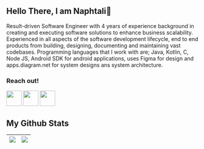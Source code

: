 
## Hello There, I am Naphtali👋

Result-driven Software Engineer with 4 years of experience background in creating and executing software solutions to enhance business scalability. Experienced in all aspects of the software development lifecycle, end to  end products from building, designing, documenting and maintaining vast codebases. Programming languages that I work with are; Java, Kotlin, C, Node JS,  Android SDK for android applications, uses Figma for design and apps.diagram.net for system designs ans system architecture.


### Reach out!

<a href="https://www.facebook.com/naphtali.makori.1/"><img src="https://github.com/ashutosh1919/ashutosh1919/blob/master/logos/facebook.png" width="40" /></a>
<a href="https://twitter.com/naphtalimakori"><img src="https://github.com/ashutosh1919/ashutosh1919/blob/master/logos/twitter.png" width="40" /></a>
<a href="https://www.instagram.com/_naphtalimakori/"><img src="https://github.com/ashutosh1919/ashutosh1919/blob/master/logos/instagram.png" width="40" /></a>

<!-- ### Languages and Tools:

<img align="left" alt="Visual Studio Code" width="26px" src="https://raw.githubusercontent.com/github/explore/80688e429a7d4ef2fca1e82350fe8e3517d3494d/topics/visual-studio-code/visual-studio-code.png" />
<img align="left" alt="HTML5" width="26px" src="https://raw.githubusercontent.com/github/explore/80688e429a7d4ef2fca1e82350fe8e3517d3494d/topics/html/html.png" />
<img align="left" alt="CSS3" width="26px" src="https://raw.githubusercontent.com/github/explore/80688e429a7d4ef2fca1e82350fe8e3517d3494d/topics/css/css.png" />
<img align="left" alt="Sass" width="26px" src="https://raw.githubusercontent.com/github/explore/80688e429a7d4ef2fca1e82350fe8e3517d3494d/topics/sass/sass.png" />
<img align="left" alt="JavaScript" width="26px" src="https://raw.githubusercontent.com/github/explore/80688e429a7d4ef2fca1e82350fe8e3517d3494d/topics/javascript/javascript.png" />
<img align="left" alt="React" width="26px" src="https://raw.githubusercontent.com/github/explore/80688e429a7d4ef2fca1e82350fe8e3517d3494d/topics/react/react.png" />
<img align="left" alt="Gatsby" width="26px" src="https://raw.githubusercontent.com/github/explore/e94815998e4e0713912fed477a1f346ec04c3da2/topics/gatsby/gatsby.png" />
<img align="left" alt="GraphQL" width="26px" src="https://raw.githubusercontent.com/github/explore/80688e429a7d4ef2fca1e82350fe8e3517d3494d/topics/graphql/graphql.png" />
<img align="left" alt="Node.js" width="26px" src="https://raw.githubusercontent.com/github/explore/80688e429a7d4ef2fca1e82350fe8e3517d3494d/topics/nodejs/nodejs.png" />
<img align="left" alt="Deno" width="26px" src="https://raw.githubusercontent.com/github/explore/361e2821e2dea67711cde99c9c40ed357061cf27/topics/deno/deno.png" />
<img align="left" alt="SQL" width="26px" src="https://raw.githubusercontent.com/github/explore/80688e429a7d4ef2fca1e82350fe8e3517d3494d/topics/sql/sql.png" />
<img align="left" alt="MySQL" width="26px" src="https://raw.githubusercontent.com/github/explore/80688e429a7d4ef2fca1e82350fe8e3517d3494d/topics/mysql/mysql.png" />
<img align="left" alt="MongoDB" width="26px" src="https://raw.githubusercontent.com/github/explore/80688e429a7d4ef2fca1e82350fe8e3517d3494d/topics/mongodb/mongodb.png" />
<img align="left" alt="Git" width="26px" src="https://raw.githubusercontent.com/github/explore/80688e429a7d4ef2fca1e82350fe8e3517d3494d/topics/git/git.png" />
<img align="left" alt="Terminal" width="26px" src="https://raw.githubusercontent.com/github/explore/80688e429a7d4ef2fca1e82350fe8e3517d3494d/topics/terminal/terminal.png" /> -->




## My Github Stats
<img src="https://github-readme-stats.vercel.app/api?username=Naphtali-cpu&&show_icons=true&count_private=true&theme=radical"/>|<img src="https://github-readme-streak-stats.herokuapp.com/?user=Naphtali-cpu&theme=radical"/>|
|---|---|


<a href="https://readme-stats-cfgj2cxdy.vercel.app/api?username=Naphtali-cpu&count_private=true&show_icons=true&theme=cobalt">
</a>
</a>

